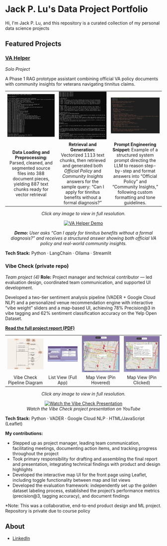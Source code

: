 # Jack P. Lu's Data Project Portfolio
Hi, I'm Jack P. Lu, and this repository is a curated collection of my personal data science projects

## Featured Projects

### [VA Helper](./VA-Helper)
_Solo Project_

A Phase 1 RAG prototype assistant combining official VA policy documents with community insights for veterans navigating tinnitus claims.

<table>
  <tr>
    <td><img src="./assets/VAHelper_loaddata.png" width="455"/></td>
    <td><img src="./assets/VAHelper_pipeline.png" width="455"/></td>
    <td><img src="./assets/VAHelper_prompt_eng.png" width="455"/></td>
    
  </tr>
  <tr>
    <td align="center"><b>Data Loading and Preprocessing:</b> Parsed, cleaned, and segmented source files into 388 document pieces, yielding 887 text chunks ready for vector retrieval </td>
    <td align="center"><b>Retrieval and Generation:</b> Vectorized 1113 text chunks, then retrieved and generated both <i>Official Policy</i> and <i>Community Insights</i> answers for the sample query: “Can I apply for tinnitus benefits without a formal diagnosis?” </td>
    <td align="center"><b>Prompt Engineering Snippet:</b> Example of a structured system prompt directing the LLM to reason step-by-step and format answers into “Official Policy” and “Community Insights,” following custom formatting and tone guidelines.
  </i> </td>
  </tr>
</table>
<p align="center"><i>Click any image to view in full resolution.</i></p>

<p align="center">
  <a href="./VA-Helper">
    <img src="./assets/q1_no_diagnosis.gif" alt="VA Helper Demo" width="500"/>
  </a>
</p>
<p align="center">
  <i>
    <b>Demo:</b> User asks “Can I apply for tinnitus benefits without a formal diagnosis?” and receives a structured answer showing both official VA policy and real-world community insights.
  </i>
</p>

**Tech Stack:** Python · LangChain · Ollama · Streamlit

### Vibe Check (private repo)
_Team project (4)_  **Role:** Project manager and technical contributor — led evaluation design, coordinated team communication, and supported UI development.

Developed a two-tier sentiment analysis pipeline (VADER + Google Cloud NLP) and a personalized venue recommendation engine with interactive “vibe weight” sliders and a map-based UI, achieving 78% Precision@3 in vibe tagging and 62% sentiment classification accuracy on the Yelp Open Dataset.

**[Read the full project report (PDF)](./docs/team020report.pdf)**

<table>
  <tr>
    <td><img src="./assets/vc_pipeline.png" width="455"/></td>
    <td><img src="./assets/list.png" width="455"/></td>
    <td><img src="./assets/map_hover.png" width="455"/></td>
    <td><img src="./assets/map_detail.png" width="455"/></td>
  </tr>
  <tr>
    <td align="center">Vibe Check Pipeline Diagram</td>
    <td align="center">List View (Full App)</td>
    <td align="center">Map View (Pin Hovered)</td>
    <td align="center">Map View (Pin Clicked)</td>
  </tr>
</table>
<p align="center"><i>Click any image to view in full resolution.</i></p>

<p align="center">
  <a href="https://www.youtube.com/watch?v=5-HJOuXxcwE&ab_channel=plu1994" target="_blank">
    <img src="https://img.shields.io/badge/YouTube-VibeCheck_Presentation-red?logo=youtube" alt="Watch the Vibe Check Presentation"/>
  </a>
  <br>
  <i>Watch the Vibe Check project presentation on YouTube</i>
</p>

**Tech Stack:** Python · VADER · Google Cloud NLP · HTML/JavaScript (Leaflet)

**My contributions:**  
- Stepped up as project manager, leading team communication, facilitating meetings, documenting action items, and tracking progress throughout the project
- Took primary responsibility for drafting and assembling the final report and presentation, integrating technical findings with product and design highlights
- Developed the interactive map UI for the front page using Leaflet, including toggle functionality between map and list views  
- Developed the evaluation framework: independently set up the golden dataset labeling process, established the project’s performance metrics (precision@3, tagging accuracy), and document findings 

*Note: This was a collaborative, end-to-end product design and ML project. Repository is private due to course policy

## About

- [LinkedIn](https://linkedin.com/in/jackplu)
